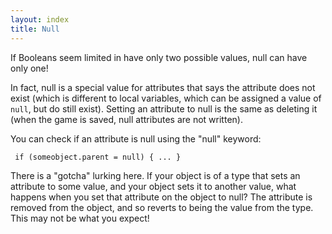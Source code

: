 ```yaml
---
layout: index
title: Null
---
```


If Booleans seem limited in have only two possible values, null can have only one!

In fact, null is a special value for attributes that says the attribute does not exist (which is different to local variables, which can be assigned a value of `null`, but do still exist). Setting an attribute to null is the same as deleting it (when the game is saved, null attributes are not written).

You can check if an attribute is null using the "null" keyword:

     if (someobject.parent = null) { ... }

There is a "gotcha" lurking here. If your object is of a type that sets an attribute to some value, and your object sets it to another value, what happens when you set that attribute on the object to null? The attribute is removed from the object, and so reverts to being the value from the type. This may not be what you expect!